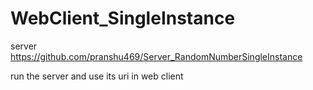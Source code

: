 # WebClient_SingleInstance
server
https://github.com/pranshu469/Server_RandomNumberSingleInstance

run the server and use its uri in web client

